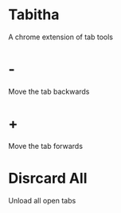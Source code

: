 # Tabitha
A chrome extension of tab tools

# -
Move the tab backwards
# +
Move the tab forwards

# Disrcard All
Unload all open tabs